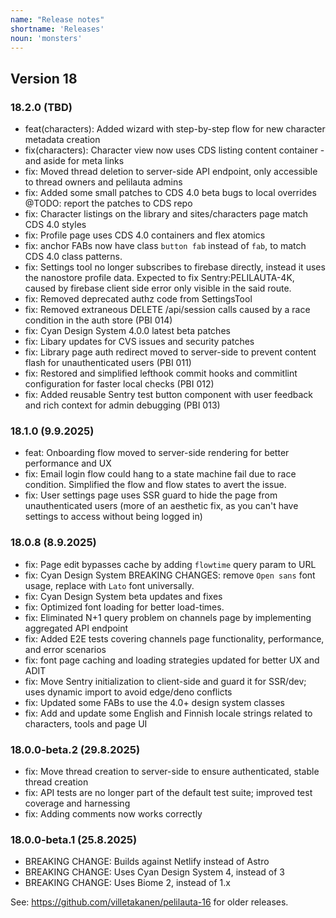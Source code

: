 ```yaml
---
name: "Release notes"
shortname: 'Releases'
noun: 'monsters'
---
```

## Version 18

### 18.2.0 (TBD)
- feat(characters): Added wizard with step-by-step flow for new character metadata creation
- fix(characters): Character view now uses CDS listing content container - and aside for meta links
- fix: Moved thread deletion to server-side API endpoint, only accessible to thread owners and pelilauta admins
- fix: Added some small patches to CDS 4.0 beta bugs to local overrides @TODO: report the patches to CDS repo
- fix: Character listings on the library and sites/characters page match CDS 4.0 styles
- fix: Profile page uses CDS 4.0 containers and flex atomics
- fix: anchor FABs now have class `button fab` instead of `fab`, to match CDS 4.0 class patterns.
- fix: Settings tool no longer subscribes to firebase directly, instead it uses the nanostore profile data. Expected to fix Sentry:PELILAUTA-4K, caused by firebase client side error only visible in the said route.
- fix: Removed deprecated authz code from SettingsTool
- fix: Removed extraneous DELETE /api/session calls caused by a race condition in the auth store (PBI 014)
- fix: Cyan Design System 4.0.0 latest beta patches 
- fix: Libary updates for CVS issues and security patches
- fix: Library page auth redirect moved to server-side to prevent content flash for unauthenticated users (PBI 011)
- fix: Restored and simplified lefthook commit hooks and commitlint configuration for faster local checks (PBI 012)
- fix: Added reusable Sentry test button component with user feedback and rich context for admin debugging (PBI 013)

### 18.1.0 (9.9.2025)
- feat: Onboarding flow moved to server-side rendering for better performance and UX
- fix: Email login flow could hang to a state machine fail due to race condition. Simplified the flow and flow states to avert the issue.
- fix: User settings page uses SSR guard to hide the page from unauthenticated users (more of an aesthetic fix, as you can't have settings to access without being logged in)

### 18.0.8 (8.9.2025)
- fix: Page edit bypasses cache by adding `flowtime` query param to URL 
- fix: Cyan Design System BREAKING CHANGES: remove `Open sans` font usage, replace with `Lato` font universally.
- fix: Cyan Design System beta updates and fixes
- fix: Optimized font loading for better load-times.
- fix: Eliminated N+1 query problem on channels page by implementing aggregated API endpoint
- fix: Added E2E tests covering channels page functionality, performance, and error scenarios
- fix: font page caching and loading strategies updated for better UX and ADIT
- fix: Move Sentry initialization to client-side and guard it for SSR/dev; uses dynamic import to avoid edge/deno conflicts
- fix: Updated some FABs to use the 4.0+ design system classes
- fix: Add and update some English and Finnish locale strings related to characters, tools and page UI

### 18.0.0-beta.2 (29.8.2025)
- fix: Move thread creation to server-side to ensure authenticated, stable thread creation 
- fix: API tests are no longer part of the default test suite; improved test coverage and harnessing
- fix: Adding comments now works correctly

### 18.0.0-beta.1 (25.8.2025)
- BREAKING CHANGE: Builds against Netlify instead of Astro
- BREAKING CHANGE: Uses Cyan Design System 4, instead of 3
- BREAKING CHANGE: Uses Biome 2, instead of 1.x


See: https://github.com/villetakanen/pelilauta-16 for older releases.


